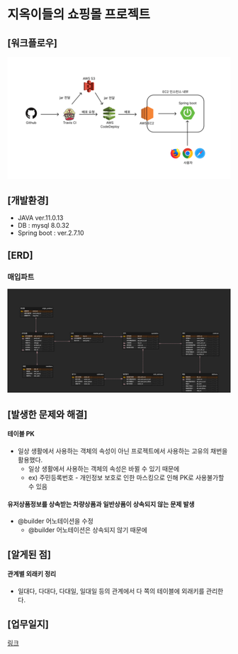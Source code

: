 # 지옥이들의 쇼핑몰 프로젝트
## [워크플로우]
<img src="img/work_flow.png">

## [개발환경]
- JAVA ver.11.0.13
- DB : mysql 8.0.32
- Spring boot : ver.2.7.10

## [ERD]
### 매입파트
<img src="img/purchase-erd.png"/>

## [발생한 문제와 해결]
#### 테이블 PK
  - 일상 생활에서 사용하는 객체의 속성이 아닌 프로젝트에서 사용하는 고유의 채번을 활용했다.
    - 일상 생활에서 사용하는 객체의 속성은 바뀔 수 있기 때문에
    - ex) 주민등록번호 - 개인정보 보호로 인한 마스킹으로 인해 PK로 사용불가할 수 있음
    
#### 유저상품정보를 상속받는 차량상품과 일반상품이 상속되지 않는 문제 발생
  - @builder 어노테이션을 수정
    - @builder 어노테이션은 상속되지 않기 때문에

## [알게된 점]
#### 관계별 외래키 정리
  - 일대다, 다대다, 다대일, 일대일 등의 관계에서 다 쪽의 테이블에 외래키를 관리한다.

## [업무일지]
[링크](./readmeDir/meetingLog/README.md)